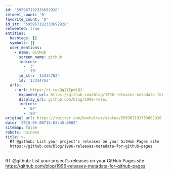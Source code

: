 ```yaml
---
id: '595967192333692928'
retweet_count: '0'
favorite_count: '0'
id_str: '595967192333692928'
retweeted: true
entities:
  hashtags: []
  symbols: []
  user_mentions:
    - name: GitHub
      screen_name: github
      indices:
        - '3'
        - '10'
      id_str: '13334762'
      id: '13334762'
  urls:
    - url: https://t.co/Qq2YEpdiQJ
      expanded_url: https://github.com/blog/1996-releases-metadata-for-github-pages
      display_url: github.com/blog/1996-rele…
      indices:
        - '67'
        - '90'
original_url: https://twitter.com/benbalter/status/595967192333692928
date: '2015-05-06T15:03:45.000Z'
sitemap: false
robots: noindex
title: >-
  RT @github: List your project's releases on your GitHub Pages site
  https://github.com/blog/1996-releases-metadata-for-github-pages
---
```


RT @github: List your project's releases on your GitHub Pages site https://github.com/blog/1996-releases-metadata-for-github-pages